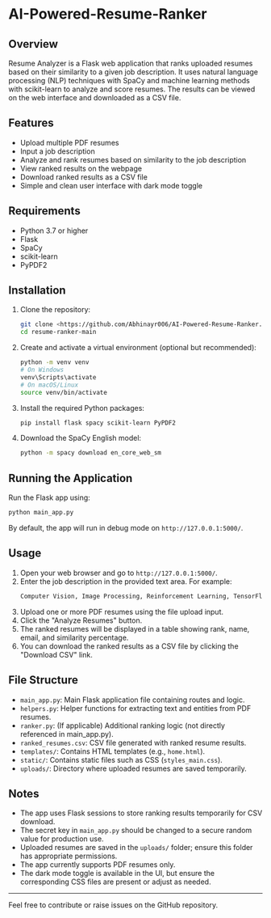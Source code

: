 # AI-Powered-Resume-Ranker

## Overview
Resume Analyzer is a Flask web application that ranks uploaded resumes based on their similarity to a given job description. It uses natural language processing (NLP) techniques with SpaCy and machine learning methods with scikit-learn to analyze and score resumes. The results can be viewed on the web interface and downloaded as a CSV file.

## Features
- Upload multiple PDF resumes
- Input a job description
- Analyze and rank resumes based on similarity to the job description
- View ranked results on the webpage
- Download ranked results as a CSV file
- Simple and clean user interface with dark mode toggle

## Requirements
- Python 3.7 or higher
- Flask
- SpaCy
- scikit-learn
- PyPDF2

## Installation

1. Clone the repository:
   ```bash
   git clone <https://github.com/Abhinayr006/AI-Powered-Resume-Ranker.git>
   cd resume-ranker-main
   ```

2. Create and activate a virtual environment (optional but recommended):
   ```bash
   python -m venv venv
   # On Windows
   venv\Scripts\activate
   # On macOS/Linux
   source venv/bin/activate
   ```

3. Install the required Python packages:
   ```bash
   pip install flask spacy scikit-learn PyPDF2
   ```

4. Download the SpaCy English model:
   ```bash
   python -m spacy download en_core_web_sm
   ```

## Running the Application

Run the Flask app using:

```bash
python main_app.py
```

By default, the app will run in debug mode on `http://127.0.0.1:5000/`.

## Usage

1. Open your web browser and go to `http://127.0.0.1:5000/`.
2. Enter the job description in the provided text area.
   For example:
   ```bash
   Computer Vision, Image Processing, Reinforcement Learning, TensorFlow, Data Visualization, Statistical Analysis
   ```
3. Upload one or more PDF resumes using the file upload input.
4. Click the "Analyze Resumes" button.
5. The ranked resumes will be displayed in a table showing rank, name, email, and similarity percentage.
6. You can download the ranked results as a CSV file by clicking the "Download CSV" link.

## File Structure

- `main_app.py`: Main Flask application file containing routes and logic.
- `helpers.py`: Helper functions for extracting text and entities from PDF resumes.
- `ranker.py`: (If applicable) Additional ranking logic (not directly referenced in main_app.py).
- `ranked_resumes.csv`: CSV file generated with ranked resume results.
- `templates/`: Contains HTML templates (e.g., `home.html`).
- `static/`: Contains static files such as CSS (`styles_main.css`).
- `uploads/`: Directory where uploaded resumes are saved temporarily.

## Notes

- The app uses Flask sessions to store ranking results temporarily for CSV download.
- The secret key in `main_app.py` should be changed to a secure random value for production use.
- Uploaded resumes are saved in the `uploads/` folder; ensure this folder has appropriate permissions.
- The app currently supports PDF resumes only.
- The dark mode toggle is available in the UI, but ensure the corresponding CSS files are present or adjust as needed.

---

Feel free to contribute or raise issues on the GitHub repository.
